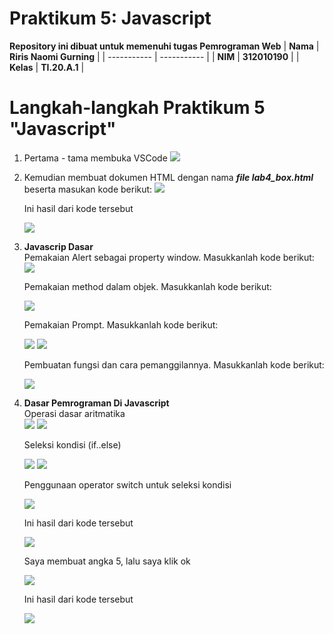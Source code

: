 # Praktikum 5: Javascript

<strong>Repository ini dibuat untuk memenuhi tugas Pemrograman Web</strong>
| <strong>Nama</strong>      | <strong>Riris Naomi Gurning</strong>  |
| ----------- | ----------- |
| <strong>NIM</strong>     | <strong>312010190</strong>       |
| <strong>Kelas</strong>   | <strong>TI.20.A.1</strong>        |

# Langkah-langkah Praktikum 5 "Javascript"

1. Pertama - tama membuka VSCode
 ![](Foto/foto1.png)

2. Kemudian membuat dokumen HTML dengan nama <b><i>file lab4_box.html</i></b> beserta masukan kode berikut:
 ![](Foto/foto2.png)<p>Ini hasil dari kode tersebut</p>
 ![](Foto/foto3.png)

3. <b>Javascrip Dasar</b><br>Pemakaian Alert sebagai property window. Masukkanlah kode berikut:</br>
![](Foto/foto4.png)<p>Pemakaian method dalam objek. Masukkanlah kode berikut:</p>
![](Foto/foto5.png)<p>Pemakaian Prompt. Masukkanlah kode berikut:</p>
![](Foto/foto6.png)
![](Foto/foto7.png)<p>Pembuatan fungsi dan cara pemanggilannya. Masukkanlah kode berikut:</p>
![](Foto/foto8.png)

4. <b>Dasar Pemrograman Di Javascript</b><br>Operasi dasar aritmatika</br>
![](Foto/foto9.png)
![](Foto/foto10.png)<p>Seleksi kondisi (if..else)</p>
![](Foto/foto11.png)
![](Foto/foto12.png)<p>Penggunaan operator switch untuk seleksi kondisi</p>
![](Foto/foto13.png)<p>Ini hasil dari kode tersebut</p>
![](Foto/foto14.png)<p>Saya membuat angka 5, lalu saya klik ok</p>
![](Foto/foto15.png)<p>Ini hasil dari kode tersebut</p>
![](Foto/foto16.png)